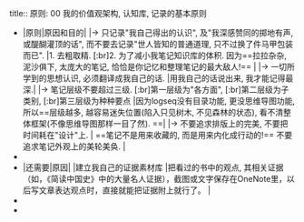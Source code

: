 title:: 原则: 00 我的价值观架构, 认知库, 记录的基本原则

- |原则|原因和目的|
  |-> 只记录"我自己得出的认识", 及"我深感赞同的掷地有声, 或醍醐灌顶的话", 而不要去记录"世人皆知的普通道理, 只不过换了件马甲包装而已". |1. 去粗取精. [:br]2. 为了减小我笔记知识库的体积. 因为==拉拉杂杂, 泥沙俱下, 太庞大的笔记, 恰恰是你记忆和整理笔记的最大敌人!== |
  |-> 一切所学到的思想认识, 必须翻译成我自己的话. |用我自己的话说出来, 我才能记得最深.|
  |-> 笔记层级不要超过三级. [:br]第一层级为"各方面", [:br]第二层级为子类别, [:br]第三层级为种种要点 |因为logseq没有目录功能, 更没思维导图功能, 所以==层级越多, 越容易迷失位置(陷入只见树木, 不见森林的状态), 看不清整体框架(不像思维导图那样一目了然). ==|
  |-> 不要追求排版上的完美, 不要把时间耗在"设计"上. | ==笔记不是用来收藏的, 而是用来内化成行动的!== 不要追求笔记外观上的美轮美奂. |
-
- |还需要|原因|
  |建立我自己的证据素材库 |把看过的书中的观点, 其相关证据（如，《简读中国史》中的大量名人证据），截图或文字保存在OneNote里，以后写文章表达观点时，直接就能把证据附上就行了。 |
-
-